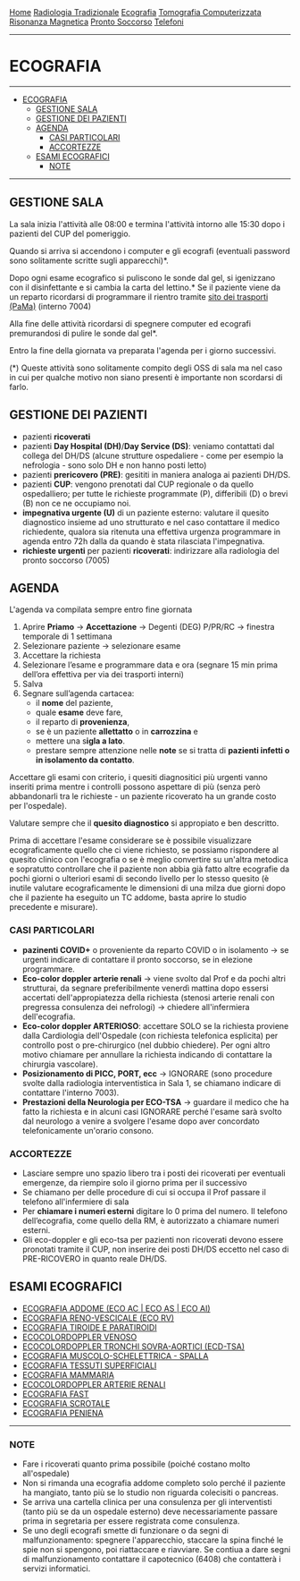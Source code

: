 <div class="topnav">
  <a href="index.html">Home</a>
  <a href="radiologia_tradizionale.html">Radiologia Tradizionale</a>
  <a href="ecografia.html">Ecografia</a>
  <a href="tomografia_computerizzata.html">Tomografia Computerizzata</a>
  <a href="risonanza_magnetica.html">Risonanza Magnetica</a>
  <a href="pronto_soccorso.html">Pronto Soccorso</a>
  <a href="contatti.html">Telefoni</a>
</div>

---

# ECOGRAFIA

---
- [ECOGRAFIA](#ecografia)
  - [GESTIONE SALA](#gestione-sala)
  - [GESTIONE DEI PAZIENTI](#gestione-dei-pazienti)
  - [AGENDA](#agenda)
    - [CASI PARTICOLARI](#casi-particolari)
    - [ACCORTEZZE](#accortezze)
  - [ESAMI ECOGRAFICI](#esami-ecografici)
    - [NOTE](#note)

---

## GESTIONE SALA

La sala inizia l'attività alle 08:00 e termina l'attività intorno alle 15:30 dopo i pazienti del CUP del pomeriggio.

Quando si arriva si accendono i computer e gli ecografi (eventuali password sono solitamente scritte sugli apparecchi)*.

Dopo ogni esame ecografico si puliscono le sonde dal gel, si igenizzano con il disinfettante e si cambia la carta del lettino.*
Se il paziente viene da un reparto ricordarsi di programmare il rientro tramite [sito dei trasporti (PaMa)](https://trasportipama.dussmann.it/sanluigi) (interno 7004)

Alla fine delle attività ricordarsi di spegnere computer ed ecografi premurandosi di pulire le sonde dal gel*.

Entro la fine della giornata va preparata l'agenda per i giorno successivi.

(*) Queste attività sono solitamente compito degli OSS di sala ma nel caso in cui per qualche motivo non siano presenti è importante non scordarsi di farlo.

## GESTIONE DEI PAZIENTI
- pazienti **ricoverati**
- pazienti **Day Hospital (DH)**/**Day Service (DS)**: veniamo contattati dal collega del DH/DS (alcune strutture ospedaliere - come per esempio la nefrologia - sono solo DH e non hanno posti letto)
- pazienti **prericovero (PRE)**: gesititi in maniera analoga ai pazienti DH/DS.
- pazienti **CUP**: vengono prenotati dal CUP regionale o da quello ospedalliero; per tutte le richieste programmate (P), differibili (D) o brevi (B) non ce ne occupiamo noi.
- **impegnativa urgente (U)** di un paziente esterno: valutare il quesito diagnostico insieme ad uno strutturato e nel caso contattare il medico richiedente, qualora sia ritenuta una effettiva urgenza programmare in agenda entro 72h dalla da quando è stata rilasciata l'impegnativa.
- **richieste urgenti** per pazienti **ricoverati**: indirizzare alla radiologia del pronto soccorso (7005)



## AGENDA
L'agenda va compilata sempre entro fine giornata
1. Aprire **Priamo** &rarr; **Accettazione** &rarr; Degenti (DEG) P/PR/RC &rarr; finestra temporale di 1 settimana
2. Selezionare paziente → selezionare esame
3. Accettare la richiesta
4. Selezionare l’esame e programmare data e ora (segnare 15 min prima dell’ora effettiva per via dei trasporti interni)
5. Salva
6. Segnare sull’agenda cartacea:
   - il **nome** del paziente, 
   - quale **esame** deve fare, 
   - il reparto di **provenienza**, 
   - se è un paziente **allettatto** o in **carrozzina** e 
   - mettere una s**igla a lato**.
   - prestare sempre attenzione nelle **note** se si tratta di **pazienti infetti o in isolamento da contatto**.

Accettare gli esami con criterio, i quesiti diagnositici più urgenti vanno inseriti prima mentre i controlli possono aspettare di più (senza però abbandonarli tra le richieste - un paziente ricoverato ha un grande costo per l'ospedale).

Valutare sempre che il **quesito diagnostico** si appropiato e ben descritto.

Prima di accettare l'esame considerare se è possibile visualizzare ecograficamente quello che ci viene richiesto, se possiamo rispondere al quesito clinico con l'ecografia o se è meglio convertire su un'altra metodica e sopratutto controllare che il paziente non abbia già fatto altre ecografie da pochi giorni o ulteriori esami di secondo livello per lo stesso quesito (è inutile valutare ecograficamente le dimensioni di una milza due giorni dopo che il paziente ha eseguito un TC addome, basta aprire lo studio precedente e misurare).

### CASI PARTICOLARI
- **pazinenti COVID+** o proveniente da reparto COVID o in isolamento → se urgenti indicare di contattare il pronto soccorso, se in elezione programmare.
- **Eco-color doppler arterie renali** → viene svolto dal Prof e da pochi altri strutturai, da segnare preferibilmente venerdì mattina dopo essersi accertati dell'appropiatezza della richiesta (stenosi arterie renali con pregressa consulenza dei nefrologi) → chiedere all'infermiera dell'ecografia.
- **Eco-color doppler ARTERIOSO**: accettare SOLO se la richiesta proviene dalla Cardiologia dell'Ospedale (con richiesta telefonica esplicita) per controllo post o pre-chirurgico (nel dubbio chiedere). Per ogni altro motivo chiamare per annullare la richiesta indicando di contattare la chirurgia vascolare).
- **Posizionamento di PICC, PORT, ecc** → IGNORARE (sono procedure svolte dalla radiologia interventistica in Sala 1, se chiamano indicare di contattare l'interno 7003).
- **Prestazioni della Neurologia per ECO-TSA** → guardare il medico che ha fatto la richiesta e in alcuni casi IGNORARE perché l'esame sarà svolto dal neurologo a venire a svolgere l'esame dopo aver concordato telefonicamente un'orario consono. 

### ACCORTEZZE
- Lasciare sempre uno spazio libero tra i posti dei ricoverati per eventuali emergenze, da riempire solo il giorno prima per il successivo
- Se chiamano per delle procedure di cui si occupa il Prof passare il telefono all'infermiere di sala
- Per **chiamare i numeri esterni** digitare lo 0 prima del numero. Il telefono dell’ecografia, come quello della RM, è autorizzato a chiamare numeri esterni.
- Gli eco-doppler e gli eco-tsa per pazienti non ricoverati devono essere pronotati tramite il CUP, non inserire dei posti DH/DS eccetto nel caso di PRE-RICOVERO in quanto reale DH/DS. 

## ESAMI ECOGRAFICI
- [ECOGRAFIA ADDOME (ECO AC \| ECO AS \| ECO AI)](exam_flowchart/ECO/eco_addome.html)
- [ECOGRAFIA RENO-VESCICALE (ECO RV)](exam_flowchart/ECO/eco_reno-vesicale.html)
- [ECOGRAFIA TIROIDE E PARATIROIDI](exam_flowchart/ECO/eco_tiroide.html)
- [ECOCOLORDOPPLER VENOSO](exam_flowchart/ECO/eco_color_doppler_venoso.html)
- [ECOCOLORDOPPLER TRONCHI SOVRA-AORTICI (ECD-TSA)](exam_flowchart/ECO/eco_color_doppler_tsa.html)
- [ECOGRAFIA MUSCOLO-SCHELETTRICA - SPALLA](exam_flowchart/ECO/eco_muscolo-schelettrica_(MSK).html)
- [ECOGRAFIA TESSUTI SUPERFICIALI](exam_flowchart/ECO/eco_tessuti_superficiali.html)
- [ECOGRAFIA MAMMARIA](exam_flowchart/ECO/eco_mammaria.html)
- [ECOCOLORDOPPLER ARTERIE RENALI](exam_flowchart/ECO/eco_color_doppler_arterie_renali.html)
- [ECOGRAFIA FAST](exam_flowchart/ECO/eco_fast.html)
- [ECOGRAFIA SCROTALE](exam_flowchart/ECO/eco_scrotale.html)
- [ECOGRAFIA PENIENA](exam_flowchart/ECO/eco_peniena.html)


---


### NOTE

- Fare i ricoverati quanto prima possibile (poiché costano molto all'ospedale)
- Non si rimanda una ecografia addome completo solo perché il paziente ha mangiato, tanto più se lo studio non riguarda colecisiti o pancreas.
- Se arriva una cartella clinica per una consulenza per gli interventisti (tanto più se da un ospedale esterno) deve necessariamente passare prima in segretaria per essere registrata come consulenza.
- Se uno degli ecografi smette di funzionare o da segni di malfunzionamento: spegnere l'apparecchio, staccare la spina finché le spie non si spengono, poi riattaccare e riavviare. Se contiua a dare segni di malfunzionamento contattare il capotecnico (6408) che contatterà i servizi informatici.